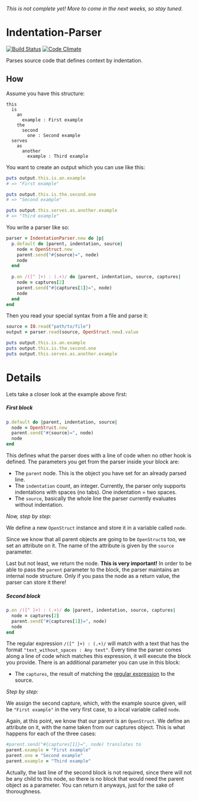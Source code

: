 _This is not complete yet! More to come in the next weeks, so stay tuned._

# Indentation-Parser 

[![Build Status](https://secure.travis-ci.org/ssmm/indentation-parser.png)](http://travis-ci.org/ssmm/indentation-parser) 
[![Code Climate](https://codeclimate.com/badge.png)](https://codeclimate.com/github/ssmm/indentation-parser)

Parses source code that defines context by indentation.

## How

Assume you have this structure:

	this
	  is
	    an
	      example : First example
	    the
	      second
	        one : Second example
	  serves
	    as
	      another
	        example : Third example

You want to create an output which you can use like this:

```ruby
puts output.this.is.an.example
# => "First example"

puts output.this.is.the.second.one
# => "Second example"

puts output.this.serves.as.another.example
# => "Third example"
```

You write a parser like so:

```ruby
parser = IndentationParser.new do |p|
  p.default do |parent, indentation, source|
    node = OpenStruct.new
    parent.send("#{source}=", node)
    node
  end  
  
  p.on /([^ ]+) : (.+)/ do |parent, indentation, source, captures|
    node = captures[2]
    parent.send("#{captures[1]}=", node)
    node
  end
end
```

Then you read your special syntax from a file and parse it:

```ruby
source = IO.read("path/to/file")
output = parser.read(source, OpenStruct.new).value

puts output.this.is.an.example
puts output.this.is.the.second.one
puts output.this.serves.as.another.example
```

# Details

Lets take a closer look at the example above first:

##### First block

```ruby
p.default do |parent, indentation, source|
  node = OpenStruct.new
  parent.send("#{source}=", node)
  node
end
```

This defines what the parser does with a line of code when no other hook is defined. The
parameters you get from the parser inside your block are:

- The `parent` node. This is the object you have set for an already parsed line.
- The `indentation` count, an integer. Currently, the parser only supports indentations with 
spaces (no tabs). One indentation = two spaces.
- The `source`, basically the whole line the parser currently evaluates without indentation.

*Now, step by step:*

We define a new `OpenStruct` instance and store it in a variable called `node`.

Since we know that all parent objects are going to be `OpenStruct`s too, we set an attribute on
it. The name of the attribute is given by the `source` parameter.

Last but not least, we return the node. **This is very important!** In 
order to be able to pass the `parent` parameter to the block, the parser maintains an internal
node structure. Only if you pass the node as a return value, the parser can store it there!

##### Second block

```ruby
p.on /([^ ]+) : (.+)/ do |parent, indentation, source, captures|
  node = captures[2]
  parent.send("#{captures[1]}=", node)
  node
end
```

The regular expression `/([^ ]+) : (.+)/` will match with a text that has the format 
`"text_without_spaces : Any text"`. Every time the parser comes along a line of code which
matches this expression, it will execute the block you provide. There is an additional parameter
you can use in this block:
- The `captures`, the result of matching the
[regular expression](http://www.ruby-doc.org/core-1.9.3/Regexp.html) to the source.

*Step by step:*

We assign the second capture, which, with the example source given, will be `"First example"` in
the very first case, to a local variable called `node`. 

Again, at this point, we know that our parent is an `OpenStruct`. We define an attribute on it, 
with the name taken from our captures object. This is what happens for each of the three cases:

```ruby
#parent.send("#{captures[1]}=", node) translates to
parent.example = "First example"
parent.one = "Second example"
parent.example = "Third example"
```

Actually, the last line of the second block is not required, since there will not be any child
to this node, so there is no block that would need the parent object as a parameter. You can
return it anyways, just for the sake of thoroughness.
